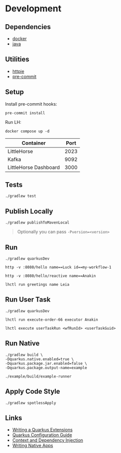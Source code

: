 # Development

## Dependencies

- [docker](https://docs.docker.com/engine/install/)
- [java](https://sdkman.io/jdks#graalce)

## Utilities

- [httpie](https://httpie.io/)
- [pre-commit](https://pre-commit.com/)

## Setup

Install pre-commit hooks:

```shell
pre-commit install
```

Run LH:

```shell
docker compose up -d
```

| Container             | Port |
|-----------------------|------|
| LittleHorse           | 2023 |
| Kafka                 | 9092 |
| LittleHorse Dashboard | 3000 |


## Tests

```shell
./gradlew test
```

## Publish Locally

```shell
./gradlew publishToMavenLocal
```

> Optionally you can pass `-Pversion=<version>`

## Run

```shell
./gradlew quarkusDev
```

```shell
http -v :8080/hello name==Luck id==my-workflow-1
```

```shell
http -v :8080/hello/reactive name==Anakin
```

```shell
lhctl run greetings name Leia
```

## Run User Task

```shell
./gradlew quarkusDev
```

```shell
lhctl run execute-order-66 executor Anakin
```

```shell
lhctl execute userTaskRun <wfRunId> <userTaskGuid>
```

## Run Native

```shell
./gradlew build \
-Dquarkus.native.enabled=true \
-Dquarkus.package.jar.enabled=false \
-Dquarkus.package.output-name=example
```

```shell
./example/build/example-runner
```

## Apply Code Style

```shell
./gradlew spotlessApply
```

## Links

- [Writing a Quarkus Extensions](https://quarkus.io/guides/writing-extensions)
- [Quarkus Configuration Guide](https://quarkus.io/guides/config-reference)
- [Context and Dependency Injection](https://quarkus.io/guides/cdi-reference)
- [Writing Native Apps](https://quarkus.io/guides/writing-native-applications-tips)
